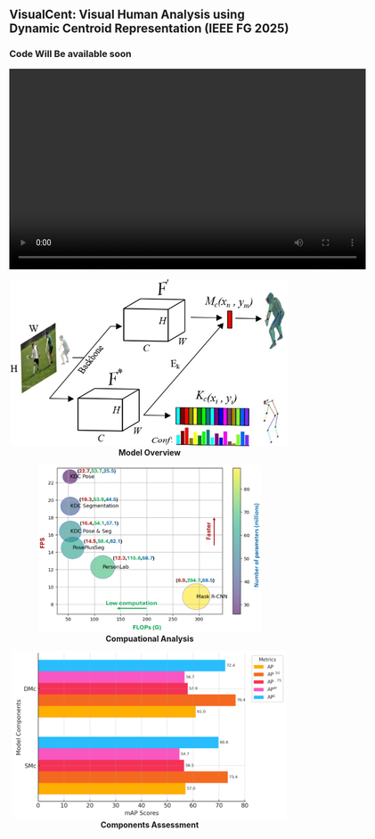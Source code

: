 ## VisualCent: Visual Human Analysis using Dynamic Centroid Representation (IEEE FG 2025)

### Code Will Be available soon


<video width="640" height="360" controls>
  <source src="https://github.com/niazahamd89/VisualCent/blob/main/Figs/Recording_New.mp4" type="video/mp4">
  Your browser does not support the video tag.
</video>


<p align="center">
  <img src="Figs/Fig2_page-0001.jpg" width="500" height="300">
  <br>
  <span><strong>Model Overview</strong></span>
</p>


<p align="center">
<img src="Figs/computation (1)_page-0001.jpg" width="400" height="300">
<br>
<span><strong>Compuational Analysis</strong></span>
</p>

<p align="center">
<img src="Figs/SMC-DMC.png" height="300">
<br>
<span><strong>Components Assessment</strong></span>
</p>
